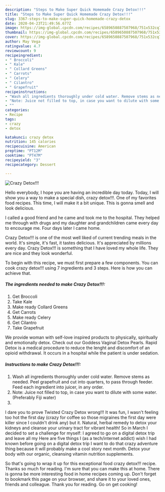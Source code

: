 ```yaml
---
description: "Steps to Make Super Quick Homemade Crazy Detox!!!"
title: "Steps to Make Super Quick Homemade Crazy Detox!!!"
slug: 3367-steps-to-make-super-quick-homemade-crazy-detox
date: 2020-04-23T21:49:56.677Z
image: https://img-global.cpcdn.com/recipes/6589650887507968/751x532cq70/crazy-detox-recipe-main-photo.jpg
thumbnail: https://img-global.cpcdn.com/recipes/6589650887507968/751x532cq70/crazy-detox-recipe-main-photo.jpg
cover: https://img-global.cpcdn.com/recipes/6589650887507968/751x532cq70/crazy-detox-recipe-main-photo.jpg
author: May Vega
ratingvalue: 4.7
reviewcount: 9
recipeingredient:
- " Broccoli"
- " Kale"
- " Collard Greens"
- " Carrots"
- " Celery"
- " Cilantro"
- " Grapefruit"
recipeinstructions:
- "Wash all ingredients thoroughly under cold water. Remove stems as needed. Peel grapefruit and cut into quarters, to pass through feeder. Feed each ingredient into juicer, in any order."
- "Note: Juice not filled to top, in case you want to dilute with some water. (Preferably Fiji water)"
- ""
categories:
- Recipe
tags:
- crazy
- detox

katakunci: crazy detox 
nutrition: 145 calories
recipecuisine: American
preptime: "PT12M"
cooktime: "PT47M"
recipeyield: "3"
recipecategory: Dessert

---
```



![Crazy Detox!!!](https://img-global.cpcdn.com/recipes/6589650887507968/751x532cq70/crazy-detox-recipe-main-photo.jpg)

Hello everybody, I hope you are having an incredible day today. Today, I will show you a way to make a special dish, crazy detox!!!. One of my favorites food recipes. This time, I will make it a bit unique. This is gonna smell and look delicious.

I called a good friend and he came and took me to the hospital. They helped me through with drugs and my daughter and grandchildren came every day to encourage me. Four days later I came home.

Crazy Detox!!! is one of the most well liked of current trending meals in the world. It's simple, it's fast, it tastes delicious. It's appreciated by millions every day. Crazy Detox!!! is something that I have loved my whole life. They are nice and they look wonderful.


To begin with this recipe, we must first prepare a few components. You can cook crazy detox!!! using 7 ingredients and 3 steps. Here is how you can achieve that.

<!--inarticleads1-->

##### The ingredients needed to make Crazy Detox!!!:

1. Get  Broccoli
1. Take  Kale
1. Make ready  Collard Greens
1. Get  Carrots
1. Make ready  Celery
1. Get  Cilantro
1. Take  Grapefruit


We provide woman with self-love inspired products to physically, spiritually and emotionally detox. Check out our Goddess Vaginal Detox Pearls. Rapid Detox is a medical procedure to reduce the lenght and discomfort of an opioid withdrawal. It occurs in a hospital while the patient is under sedation. 

<!--inarticleads2-->

##### Instructions to make Crazy Detox!!!:

1. Wash all ingredients thoroughly under cold water. Remove stems as needed. Peel grapefruit and cut into quarters, to pass through feeder. Feed each ingredient into juicer, in any order.
1. Note: Juice not filled to top, in case you want to dilute with some water. (Preferably Fiji water)
1. 


I dare you to prove Twisted Crazy Detox wrong!!! It was fun, I wasn&#39;t feeling too hot the first day (crazy for coffee so those migraines the first day were killer since I couldn&#39;t drink any) but it. Natural, herbal remedy to detox your kidneys and cleanse your urinary tract for vibrant health! So in March I decided to set a challenge for myself: I agreed to go on a digital detox trip and leave all my Here are five things I (as a tech/internet addict) wish I had known before going on a digital detox trip I want to do that crazy adventure thing because it will probably make a cool story next month. Detox your body with our organic, cleansing vitamin nutrition supplements. 

So that's going to wrap it up for this exceptional food crazy detox!!! recipe. Thanks so much for reading. I'm sure that you can make this at home. There is gonna be more interesting food in home recipes coming up. Don't forget to bookmark this page on your browser, and share it to your loved ones, friends and colleague. Thank you for reading. Go on get cooking!
